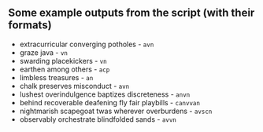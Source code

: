 ## Some example outputs from the script (with their formats)
* extracurricular converging potholes - `avn`
* graze java - `vn`
* swarding placekickers - `vn`
* earthen among others - `acp`
* limbless treasures - `an`
* chalk preserves misconduct - `avn`
* lushest overindulgence baptizes discreteness - `anvn`
* behind recoverable deafening fly fair playbills - `canvvan`
* nightmarish scapegoat twas wherever overburdens - `avscn`
* observably orchestrate blindfolded sands - `avvn`